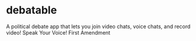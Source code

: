 # debatable
A political debate app that lets you join video chats, voice chats, and record video! Speak Your Voice! First Amendment
